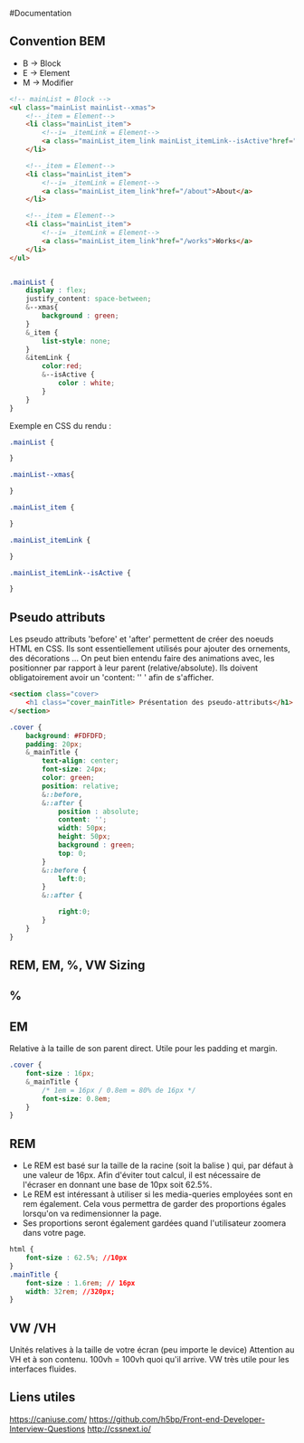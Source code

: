 #Documentation

## Convention BEM

* B -> Block
* E -> Element
* M -> Modifier

```html
<!-- mainList = Block -->
<ul class="mainList mainList--xmas">
    <!--_item = Element-->
    <li class="mainList_item">
        <!--i= _itemLink = Element-->
        <a class="mainList_item_link mainList_itemLink--isActive"href="/home">Accueil</a>
    </li>   

    <!--_item = Element-->
    <li class="mainList_item">
        <!--i= _itemLink = Element-->
        <a class="mainList_item_link"href="/about">About</a>
    </li>  

    <!--_item = Element-->
    <li class="mainList_item">
        <!--i= _itemLink = Element-->
        <a class="mainList_item_link"href="/works">Works</a>
    </li>   
</ul>
```

```css

.mainList {
    display : flex;
    justify_content: space-between;
    &--xmas{
        background : green;
    }
    &_item {
        list-style: none;
    }
    &itemLink {
        color:red;
        &--isActive {
            color : white;
        }
    }
}
```

Exemple en CSS du rendu :

```css
.mainList {

}

.mainList--xmas{

}

.mainList_item {

}

.mainList_itemLink {

}

.mainList_itemLink--isActive {

}
```

## Pseudo attributs

Les pseudo attributs 'before' et 'after' permettent de créer des noeuds HTML en CSS.
Ils sont essentiellement utilisés pour ajouter des ornements, des décorations ... On
peut bien entendu faire des animations avec, les positionner par rapport à leur
parent (relative/absolute). Ils doivent obligatoirement avoir un 'content: '' '
afin de s'afficher.


```html
<section class="cover>
    <h1 class="cover_mainTitle> Présentation des pseudo-attributs</h1>
</section>
```

```css
.cover {
    background: #FDFDFD;
    padding: 20px;
    &_mainTitle {
        text-align: center;
        font-size: 24px;
        color: green;
        position: relative;
        &::before,
        &::after {
            position : absolute;
            content: '';
            width: 50px;
            height: 50px;
            background : green;
            top: 0;
        }
        &::before {
            left:0;
        }
        &::after {

            right:0;
        }
    }
}
```

## REM, EM, %, VW Sizing

## %

## EM

Relative à la taille de son parent direct.
Utile pour les padding et margin.

```css
.cover {
    font-size : 16px;
    &_mainTitle {
        /* 1em = 16px / 0.8em = 80% de 16px */
        font-size: 0.8em;
    }
}
```

## REM

* Le REM est basé sur la taille de la racine (soit la balise <html>) qui, par
défaut à une valeur de 16px. Afin d'éviter tout calcul, il est nécessaire de l'écraser
en donnant une base de 10px soit 62.5%.
* Le REM est intéressant à utiliser si les media-queries employées sont en rem également.
Cela vous permettra de garder des proportions égales lorsqu'on va redimensionner la page.
* Ses proportions seront également gardées quand l'utilisateur zoomera dans votre page.

```css
html {
    font-size : 62.5%; //10px
}
.mainTitle {
    font-size : 1.6rem; // 16px
    width: 32rem; //320px;
}

```

## VW /VH

Unités relatives à la taille de votre écran (peu importe le device)
Attention au VH et à son contenu. 100vh = 100vh quoi qu'il arrive.
VW très utile pour les interfaces fluides.

## Liens utiles

https://caniuse.com/
https://github.com/h5bp/Front-end-Developer-Interview-Questions
http://cssnext.io/
